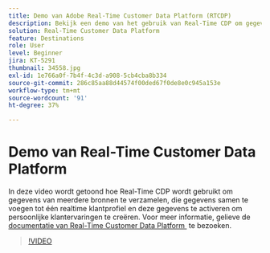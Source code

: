 ```yaml
---
title: Demo van Adobe Real-Time Customer Data Platform (RTCDP)
description: Bekijk een demo van het gebruik van Real-Time CDP om gegevens van meerdere bronnen te verzamelen, die gegevens in één klantprofiel in real time samen te voegen, en die gegevens te activeren om gepersonaliseerde klantenervaringen te creërenot.
solution: Real-Time Customer Data Platform
feature: Destinations
role: User
level: Beginner
jira: KT-5291
thumbnail: 34558.jpg
exl-id: 1e766a0f-7b4f-4c3d-a908-5cb4cba8b334
source-git-commit: 286c85aa88d44574f00ded67f0de8e0c945a153e
workflow-type: tm+mt
source-wordcount: '91'
ht-degree: 37%

---
```


# Demo van Real-Time Customer Data Platform

In deze video wordt getoond hoe Real-Time CDP wordt gebruikt om gegevens van meerdere bronnen te verzamelen, die gegevens samen te voegen tot één realtime klantprofiel en deze gegevens te activeren om persoonlijke klantervaringen te creëren. Voor meer informatie, gelieve de [&#x200B; documentatie van Real-Time Customer Data Platform &#x200B;](https://experienceleague.adobe.com/docs/experience-platform/rtcdp/overview.html?lang=nl) te bezoeken.

>[!VIDEO](https://video.tv.adobe.com/v/34558?learn=on&enablevpops)
